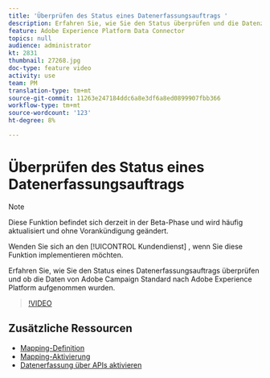 ```yaml
---
title: 'Überprüfen des Status eines Datenerfassungsauftrags '
description: Erfahren Sie, wie Sie den Status überprüfen und die Datenzuordnung ändern können.
feature: Adobe Experience Platform Data Connector
topics: null
audience: administrator
kt: 2831
thumbnail: 27268.jpg
doc-type: feature video
activity: use
team: PM
translation-type: tm+mt
source-git-commit: 11263e247184ddc6a8e3df6a8ed0899907fbb366
workflow-type: tm+mt
source-wordcount: '123'
ht-degree: 8%

---
```



# Überprüfen des Status eines Datenerfassungsauftrags

>[!NOTE]
>
>Diese Funktion befindet sich derzeit in der Beta-Phase und wird häufig aktualisiert und ohne Vorankündigung geändert.
>
>Wenden Sie sich an den [!UICONTROL Kundendienst] , wenn Sie diese Funktion implementieren möchten.

Erfahren Sie, wie Sie den Status eines Datenerfassungsauftrags überprüfen und ob die Daten von Adobe Campaign Standard nach Adobe Experience Platform aufgenommen wurden.

>[!VIDEO](https://video.tv.adobe.com/v/27268?quality=12)

## Zusätzliche Ressourcen

* [Mapping-Definition](https://docs.adobe.com/content/help/en/campaign-standard/using/administrating/mapping-campaign-and-aep-data/aep-mapping-definition.html)
* [Mapping-Aktivierung](https://docs.adobe.com/content/help/en/campaign-standard/using/administrating/mapping-campaign-and-aep-data/aep-mapping-activation.html)
* [Datenerfassung über APIs aktivieren](https://docs.adobe.com/content/help/en/campaign-standard/using/administrating/mapping-campaign-and-aep-data/aep-triggering-data-ingestion.html)
